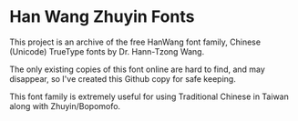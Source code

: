 # Han Wang Zhuyin Fonts

This project is an archive of the free HanWang font family, Chinese (Unicode) TrueType fonts by Dr. Hann-Tzong Wang.

The only existing copies of this font online are hard to find, and may disappear, so I've created this Github copy for safe keeping.

This font family is extremely useful for using Traditional Chinese in Taiwan along with Zhuyin/Bopomofo.

